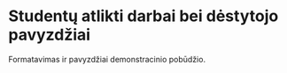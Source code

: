 # Studentų atlikti darbai bei dėstytojo pavyzdžiai
Formatavimas ir pavyzdžiai demonstracinio pobūdžio. 
